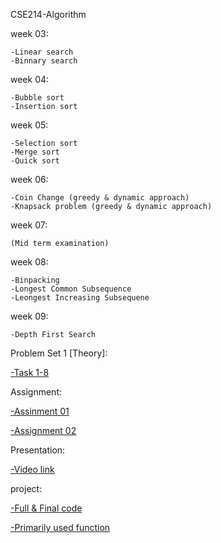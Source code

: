 CSE214-Algorithm 
          
          
week 03:

    -Linear search
    -Binnary search
    
 week 04:
    
    -Bubble sort
    -Insertion sort
   
 week 05:
 
    -Selection sort
    -Merge sort
    -Quick sort
   
 week 06:
 
    -Coin Change (greedy & dynamic approach)
    -Knapsack problem (greedy & dynamic approach)
    
week 07:
    
    (Mid term examination)
    
week 08:

    -Binpacking
    -Longest Common Subsequence
    -Leongest Increasing Subsequene

week 09:

    -Depth First Search 

Problem Set 1 [Theory]:

[-Task 1-8](https://github.com/khasrul-alam/Algorithm-Lab/tree/master/Problem%20Set%201%20%5BTheory%5D)
    
Assignment:

[   -Assinment 01](https://github.com/khasrul-alam/Algorithm-Lab/blob/master/Assignment/CSE214-O14-191-15-12180-Assignment-01.pdf.pdf)

[   -Assignment 02](https://github.com/khasrul-alam/Algorithm-Lab/blob/master/Assignment/CSE214-O14-191-15-12180-Assignment-02.pdf)
    
   
Presentation:
                
[   -Video link](https://drive.google.com/file/d/1UGCpxk2oPXzzJpskPioiWHflSOh9UFb8/view?usp=sharing)


project:
          
[   -Full & Final code](https://github.com/khasrul-alam/Algorithm-Lab/blob/master/Project/staticalToolBox4.0.cpp)

[   -Primarily used function](https://github.com/khasrul-alam/Algorithm-Lab/tree/master/Project)
     
     

